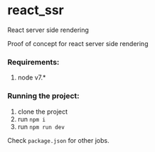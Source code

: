 # react_ssr
React server side rendering

Proof of concept for react server side rendering

### Requirements:
1. node v7.*

### Running the project:
1. clone the project
2. run `npm i`
3. run `npm run dev`

Check `package.json` for other jobs.
